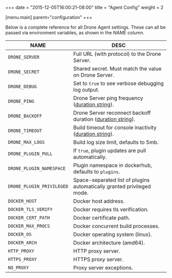 +++
date = "2015-12-05T16:00:21-08:00"
title = "Agent Config"
weight = 2

[menu.main]
	parent="configuration"
+++

Below is a complete reference for all Drone Agent settings. These can all be passed via environment variables, as shown in the *NAME* column.

NAME                        | DESC
----------------------------|--------------------------------------------------------
`DRONE_SERVER`              | Full URL (with protocol) to the Drone Server.
`DRONE_SECRET`              | Shared secret. Must match the value on Drone Server.
`DRONE_DEBUG`               | Set to `true` to see verbose debugging log output.
`DRONE_PING`                | Drone Server ping frequency ([duration string][ParseDuration]).
`DRONE_BACKOFF`             | Drone Server reconnect backoff duration ([duration string][ParseDuration]).
`DRONE_TIMEOUT`             | Build timeout for console inactivity ([duration string][ParseDuration]).
`DRONE_MAX_LOGS`            | Build log size limit, defaults to 5mb.
`DRONE_PLUGIN_PULL`         | If `true`, plugin updates are pull automatically.
`DRONE_PLUGIN_NAMESPACE`    | Plugin namespace in dockerhub, defaults to `plugins`.
`DRONE_PLUGIN_PRIVILEGED`   | Space-separated list of plugins automatically granted privileged mode.
`DOCKER_HOST`               | Docker host address.
`DOCKER_TLS_VERIFY`         | Docker requires tls verification.
`DOCKER_CERT_PATH`          | Docker certificate path.
`DOCKER_MAX_PROCS`          | Docker concurrent build processes.
`DOCKER_OS`                 | Docker operating system (linux).
`DOCKER_ARCH`               | Docker architecture (amd64).
`HTTP_PROXY`                | HTTP proxy server.
`HTTPS_PROXY`               | HTTPS proxy server.
`NO_PROXY`                  | Proxy server exceptions.

[ParseDuration]: https://golang.org/pkg/time/#ParseDuration
